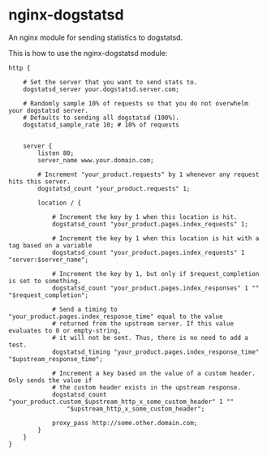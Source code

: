 nginx-dogstatsd
===============

An nginx module for sending statistics to dogstatsd.

This is how to use the nginx-dogstatsd module:

	http {

		# Set the server that you want to send stats to.
		dogstatsd_server your.dogstatsd.server.com;

		# Randomly sample 10% of requests so that you do not overwhelm your dogstatsd server.
		# Defaults to sending all dogstatsd (100%).
		dogstatsd_sample_rate 10; # 10% of requests


		server {
			listen 80;
			server_name www.your.domain.com;

			# Increment "your_product.requests" by 1 whenever any request hits this server.
			dogstatsd_count "your_product.requests" 1;

			location / {

				# Increment the key by 1 when this location is hit.
				dogstatsd_count "your_product.pages.index_requests" 1;

				# Increment the key by 1 when this location is hit with a tag based on a variable
				dogstatsd_count "your_product.pages.index_requests" 1 "server:$server_name";

				# Increment the key by 1, but only if $request_completion is set to something.
				dogstatsd_count "your_product.pages.index_responses" 1 "" "$request_completion";

				# Send a timing to "your_product.pages.index_response_time" equal to the value
				# returned from the upstream server. If this value evaluates to 0 or empty-string,
				# it will not be sent. Thus, there is no need to add a test.
				dogstatsd_timing "your_product.pages.index_response_time" "$upstream_response_time";

				# Increment a key based on the value of a custom header. Only sends the value if
				# the custom header exists in the upstream response.
				dogstatsd_count "your_product.custom_$upstream_http_x_some_custom_header" 1 ""
					"$upstream_http_x_some_custom_header";

				proxy_pass http://some.other.domain.com;
			}
		}
	}
